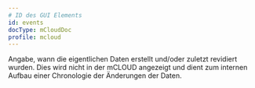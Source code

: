 ```yaml
---
# ID des GUI Elements
id: events
docType: mCloudDoc
profile: mcloud
---
```


Angabe, wann die eigentlichen Daten erstellt und/oder zuletzt revidiert wurden. Dies wird nicht in der mCLOUD angezeigt und dient zum internen Aufbau einer Chronologie der Änderungen der Daten.
